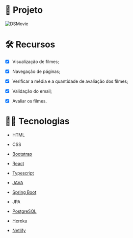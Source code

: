 # 📱 Projeto

![DSMovie](https://user-images.githubusercontent.com/29473781/149672443-adfd0449-5f2f-439f-927b-5f017f5b30f2.gif)

# 🛠️ Recursos

- [x] Visualização de filmes;
 
- [x] Navegação de páginas;

- [x] Verificar a média e a quantidade de avaliação dos filmes;

- [x] Validação do email;

- [x] Avaliar os filmes.
 
# 👨‍💻 Tecnologias

- HTML

- CSS

- [Bootstrap](https://getbootstrap.com/)

- [React](https://pt-br.reactjs.org/)
 
- [Typescript](https://www.typescriptlang.org/)

- [JAVA](https://expo.dev/)

- [Spring Boot](https://spring.io/projects/spring-boot)

- JPA

- [PostgreSQL](https://www.postgresql.org/)
 
- [Heroku](https://www.heroku.com/)
 
- [Netlify](https://www.netlify.com/)
